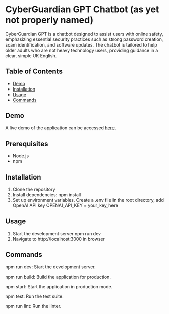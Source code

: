 # CyberGuardian GPT Chatbot (as yet not properly named)

CyberGuardian GPT is a chatbot designed to assist users with online safety, emphasizing essential security practices such as strong password creation, scam identification, and software updates. The chatbot is tailored to help older adults who are not heavy technology users, providing guidance in a clear, simple UK English.

## Table of Contents

- [Demo](#demo)
- [Installation](#installation)
- [Usage](#usage)
- [Commands](#commands)


## Demo

A live demo of the application can be accessed [here](https://cyber-guardian-gpt-test.vercel.app/).

## Prerequisites

- Node.js
- npm

## Installation

1. Clone the repository
2. Install dependencies:
    npm install
3. Set up environment variables. Create a .env file in the root directory, add OpenAI API key
    OPENAI_API_KEY = your_key_here

## Usage

1. Start the development server
    npm run dev
2. Navigate to http://localhost:3000 in browser

## Commands

npm run dev: Start the development server.

npm run build: Build the application for production.

npm start: Start the application in production mode.

npm test: Run the test suite.

npm run lint: Run the linter.